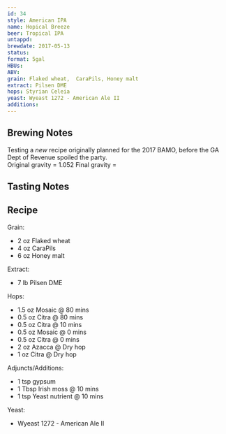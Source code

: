 ```yaml
---
id: 34
style: American IPA
name: Hopical Breeze
beer: Tropical IPA
untappd:
brewdate: 2017-05-13
status:
format: 5gal
HBUs:
ABV:
grain: Flaked wheat,  CaraPils, Honey malt
extract: Pilsen DME
hops: Styrian Celeia
yeast: Wyeast 1272 - American Ale II
additions:
---
```

## Brewing Notes
Testing a _new_ recipe originally planned for the 2017 BAMO, before the GA Dept of Revenue spoiled the party.  
Original gravity = 1.052 
Final gravity =

## Tasting Notes


## Recipe
Grain:

  + 2 oz Flaked wheat
  + 4 oz CaraPils
  + 6 oz Honey malt

Extract:

  + 7 lb Pilsen DME

Hops:

  + 1.5 oz Mosaic @ 80 mins
  + 0.5 oz Citra @ 80 mins
  + 0.5 oz Citra @ 10 mins
  + 0.5 oz Mosaic @ 0 mins
  + 0.5 oz Citra @ 0 mins
  + 2 oz Azacca @ Dry hop
  + 1 oz Citra @ Dry hop

Adjuncts/Additions:

  + 1 tsp gypsum
  + 1 Tbsp Irish moss @ 10 mins
  + 1 tsp Yeast nutrient @ 10 mins

Yeast:

  + Wyeast 1272 - American Ale II
